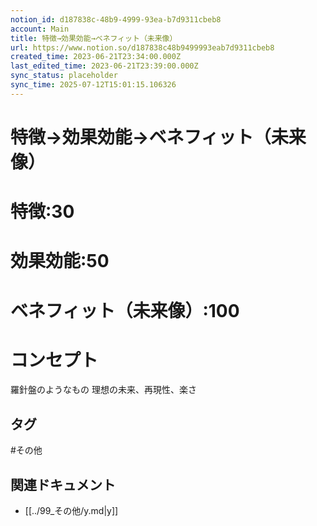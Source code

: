```yaml
---
notion_id: d187838c-48b9-4999-93ea-b7d9311cbeb8
account: Main
title: 特徴→効果効能→ベネフィット（未来像）
url: https://www.notion.so/d187838c48b9499993eab7d9311cbeb8
created_time: 2023-06-21T23:34:00.000Z
last_edited_time: 2023-06-21T23:39:00.000Z
sync_status: placeholder
sync_time: 2025-07-12T15:01:15.106326
---
```

# 特徴→効果効能→ベネフィット（未来像）

# 特徴:30
# 効果効能:50
# ベネフィット（未来像）:100
# コンセプト
羅針盤のようなもの
理想の未来、再現性、楽さ

## タグ

#その他 

## 関連ドキュメント

- [[../99_その他/y.md|y]]

